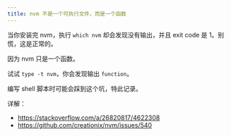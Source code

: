 ```yaml
---
title: nvm 不是一个可执行文件，而是一个函数
---
```



当你安装完 nvm，执行 `which nvm` 却会发现没有输出，并且 exit code 是 1。别慌，这是正常的。

因为 nvm 只是一个函数。

试试 `type -t nvm`，你会发现输出 `function`。

编写 shell 脚本时可能会踩到这个坑，特此记录。


详解：

- https://stackoverflow.com/a/26820817/4622308
- https://github.com/creationix/nvm/issues/540
